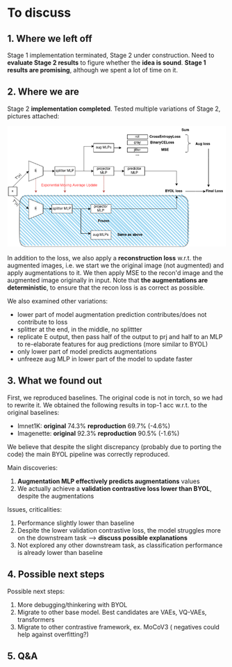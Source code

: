 # To discuss

## 1. Where we left off

Stage 1 implementation terminated, Stage 2 under construction. Need to **evaluate Stage 2 results** to figure whether the **idea is sound**. **Stage 1 results are promising**, although we spent a lot of time on it.

## 2. Where we are

Stage 2 **implementation completed**. Tested multiple variations of Stage 2, pictures attached:

![](../../../../static/MEETS/model.png)

In addition to the loss, we also apply a **reconstruction loss** w.r.t. the augmented images, i.e. we start we the original image (not augmented) and apply augmentations to it. We then apply MSE to the recon'd image and the augmented image originally in input. Note that **the augmentations are deterministic**, to ensure that the recon loss is as correct as possible.

We also examined other variations:
- lower part of model augmentation prediction contributes/does not contribute to loss
- splitter at the end, in the middle, no splittter
- replicate E output, then pass half of the output to prj and half to an MLP to re-elaborate features for aug predictions (more similar to BYOL)
- only lower part of model predicts augmentations
- unfreeze aug MLP in lower part of the model to update faster

## 3. What we found out

First, we reproduced baselines. The original code is not in torch, so we had to rewrite it. We obtained the following results in top-1 acc w.r.t. to the original baselines:
- Imnet1K: **original** 74.3% **reproduction** 69.7% (-4.6%)
- Imagenette: **original** 92.3% **reproduction** 90.5% (-1.6%)

We believe that despite the slight discrepancy (probably due to porting the code) the main BYOL pipeline was correctly reproduced.

Main discoveries:
1. **Augmentation MLP effectively predicts augmentations** values
2. We actually achieve a **validation contrastive loss lower than BYOL**, despite the augmentations

Issues, criticalities:
1. Performance slightly lower than baseline
2. Despite the lower validation contrastive loss, the model struggles more on the downstream task --> **discuss possible explanations**
3. Not explored any other downstream task, as classification performance is already lower than baseline

## 4. Possible next steps

Possible next steps:
1. More debugging/thinkering with BYOL
2. Migrate to other base model. Best candidates are VAEs, VQ-VAEs, transformers
3. Migrate to other contrastive framework, ex. MoCoV3 ( negatives could help against overfitting?)

## 5. Q&A